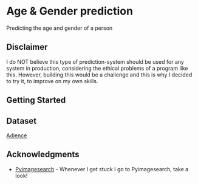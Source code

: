 # Age & Gender prediction

Predicting the age and gender of a person

## Disclaimer

I do NOT believe this type of prediction-system should be used for any system in production, considering the ethical problems of a program like this. However, building this would be a challenge and this is why I decided to try it, to improve on my own skills.

## Getting Started

## Dataset

[Adience](https://talhassner.github.io/home/projects/Adience/Adience-data.html)

## Acknowledgments

* [Pyimagesearch](https://www.pyimagesearch.com/) - Whenever I get stuck I go to Pyimagesearch, take a look!

